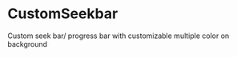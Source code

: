 CustomSeekbar
=============

Custom seek bar/ progress bar with customizable multiple color on background

